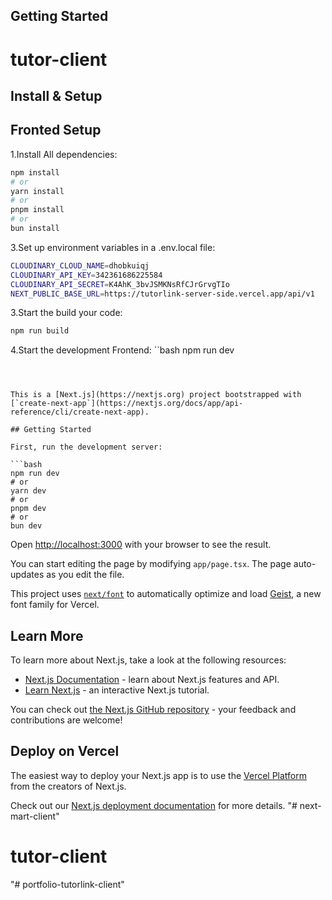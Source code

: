 ## Getting Started
# tutor-client
## Install & Setup
 
 ## Fronted Setup
1.Install All dependencies:
```bash
npm install
# or
yarn install
# or
pnpm install
# or
bun install
```
3.Set up environment variables in a .env.local file:
```bash
CLOUDINARY_CLOUD_NAME=dhobkuiqj 
CLOUDINARY_API_KEY=342361686225584
CLOUDINARY_API_SECRET=K4AhK_3bvJSMKNsRfCJrGrvgTIo
NEXT_PUBLIC_BASE_URL=https://tutorlink-server-side.vercel.app/api/v1
```
3.Start the build your code:
``` bash
npm run build
```
4.Start the development Frontend:
``bash
npm run dev
```



This is a [Next.js](https://nextjs.org) project bootstrapped with [`create-next-app`](https://nextjs.org/docs/app/api-reference/cli/create-next-app).

## Getting Started

First, run the development server:

```bash
npm run dev
# or
yarn dev
# or
pnpm dev
# or
bun dev
```

Open [http://localhost:3000](http://localhost:3000) with your browser to see the result.

You can start editing the page by modifying `app/page.tsx`. The page auto-updates as you edit the file.

This project uses [`next/font`](https://nextjs.org/docs/app/building-your-application/optimizing/fonts) to automatically optimize and load [Geist](https://vercel.com/font), a new font family for Vercel.

## Learn More

To learn more about Next.js, take a look at the following resources:

- [Next.js Documentation](https://nextjs.org/docs) - learn about Next.js features and API.
- [Learn Next.js](https://nextjs.org/learn) - an interactive Next.js tutorial.

You can check out [the Next.js GitHub repository](https://github.com/vercel/next.js) - your feedback and contributions are welcome!

## Deploy on Vercel

The easiest way to deploy your Next.js app is to use the [Vercel Platform](https://vercel.com/new?utm_medium=default-template&filter=next.js&utm_source=create-next-app&utm_campaign=create-next-app-readme) from the creators of Next.js.

Check out our [Next.js deployment documentation](https://nextjs.org/docs/app/building-your-application/deploying) for more details.
"# next-mart-client" 
# tutor-client
"# portfolio-tutorlink-client" 
